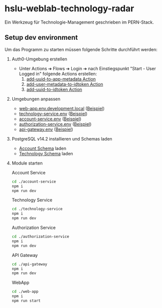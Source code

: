 # hslu-weblab-technology-radar

Ein Werkzeug für Technologie-Management geschrieben im PERN-Stack.

## Setup dev environment

Um das Programm zu starten müssen folgende Schritte durchführt werden:

1. Auth0-Umgebung erstellen
   - Unter Actions ➔ Flows ➔ Login ➔ nach Einstiegspunkt "Start - User Logged in" folgende Actions erstellen:
     1. [add-uuid-to-app-metadata Action](auth0\add-uuid-to-app-metadata.action.js)
     2. [add-user-metadata-to-idtoken Action](auth0\add-user-metadata-to-idtoken.action.js)
     3. [add-uuid-to-idtoken Action](auth0\add-uuid-to-idtoken.action.js)
2. Umgebungen anpassen
   - [web-app\.env.development.local](web-app.env.development.local) ([Beispiel](web-app.env.example))
   - [technology-service\.env](technology-service.env) ([Beispiel](technology-service.env.example))
   - [account-service\.env](account-service.env) ([Beispiel](account-service.env.example))
   - [authorization-service\.env](authorization-service.env) ([Beispiel](authorization-service.env.example))
   - [api-gateway\.env](api-gateway.env) ([Beispiel](api-gateway.env.example))
3. PostgreSQL v14.2 installieren und Schemas laden
   - [Account Schema](account-service\db\schema.sql) laden
   - [Technology Schema](technology-service\db\schema.sql) laden
4. Module starten

   Account Service

   ```bash
   cd ./account-service
   npm i
   npm run dev
   ```

   Technology Service

   ```bash
   cd ./technology-service
   npm i
   npm run dev
   ```

   Authorization Service

   ```bash
   cd ./authorization-service
   npm i
   npm run dev
   ```

   API Gateway

   ```bash
   cd ./api-gateway
   npm i
   npm run dev
   ```

   WebApp

   ```bash
   cd ./web-app
   npm i
   npm run start
   ```
